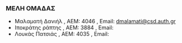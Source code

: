 ### ΜΕΛΗ ΟΜΑΔΑΣ
* Μαλαματή Δανιήλ  , AEM: 4046 , Email: dmalamati@csd.auth.gr
* Ιποκράτης ράπτης , AEM: 3884 , Email:
* Λουκάς Πατσιάς   , AEM: 4035 , Email: